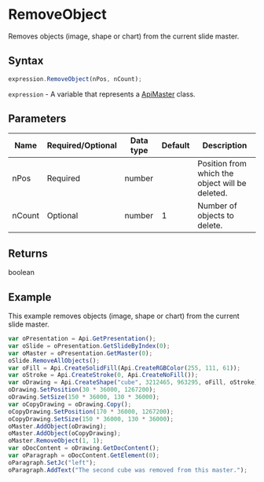 # RemoveObject

Removes objects (image, shape or chart) from the current slide master.

## Syntax

```javascript
expression.RemoveObject(nPos, nCount);
```

`expression` - A variable that represents a [ApiMaster](../ApiMaster.md) class.

## Parameters

| **Name** | **Required/Optional** | **Data type** | **Default** | **Description** |
| ------------- | ------------- | ------------- | ------------- | ------------- |
| nPos | Required | number |  | Position from which the object will be deleted. |
| nCount | Optional | number | 1 | Number of objects to delete. |

## Returns

boolean

## Example

This example removes objects (image, shape or chart) from the current slide master.

```javascript editor-
var oPresentation = Api.GetPresentation();
var oSlide = oPresentation.GetSlideByIndex(0);
var oMaster = oPresentation.GetMaster(0);
oSlide.RemoveAllObjects();
var oFill = Api.CreateSolidFill(Api.CreateRGBColor(255, 111, 61));
var oStroke = Api.CreateStroke(0, Api.CreateNoFill());
var oDrawing = Api.CreateShape("cube", 3212465, 963295, oFill, oStroke);
oDrawing.SetPosition(30 * 36000, 1267200);
oDrawing.SetSize(150 * 36000, 130 * 36000);
var oCopyDrawing = oDrawing.Copy();
oCopyDrawing.SetPosition(170 * 36000, 1267200);
oCopyDrawing.SetSize(150 * 36000, 130 * 36000);
oMaster.AddObject(oDrawing);
oMaster.AddObject(oCopyDrawing);
oMaster.RemoveObject(1, 1);
var oDocContent = oDrawing.GetDocContent();
var oParagraph = oDocContent.GetElement(0);
oParagraph.SetJc("left");
oParagraph.AddText("The second cube was removed from this master.");
```
